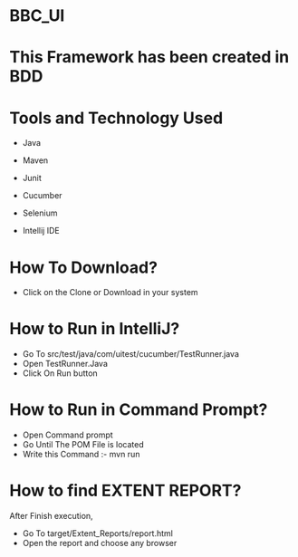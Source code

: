 # BBC_UI

# This Framework has been created in BDD
# Tools and Technology Used
- Java

- Maven

- Junit

- Cucumber

- Selenium

- Intellij IDE

# How To Download?
- Click on the Clone or Download in your system

# How to Run in IntelliJ?
- Go To src/test/java/com/uitest/cucumber/TestRunner.java
- Open TestRunner.Java
- Click On Run button

# How to Run in Command Prompt?
- Open Command prompt
- Go Until The POM File is located
- Write this Command :- mvn run

# How to find EXTENT REPORT?
  After Finish execution,
- Go To target/Extent_Reports/report.html
- Open the report and choose any browser
